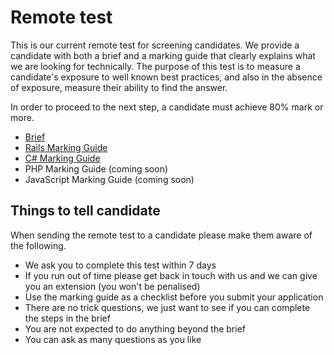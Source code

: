 # Remote test

This is our current remote test for screening candidates. We provide a candidate with both a brief and a marking guide that clearly explains what we are looking for technically. The purpose of this test is to measure a candidate's exposure to well known best practices, and also in the absence of exposure, measure their ability to find the answer.

In order to proceed to the next step, a candidate must achieve 80% mark or more.

 - [Brief](brief.md)
 - [Rails Marking Guide](ruby_marking_guide.md)
 - [C# Marking Guide](c#_marking_guide.md)
 - PHP Marking Guide (coming soon)
 - JavaScript Marking Guide (coming soon)

## Things to tell candidate

When sending the remote test to a candidate please make them aware of the following.

 - We ask you to complete this test within 7 days
 - If you run out of time please get back in touch with us and we can give you an extension (you won't be penalised)
 - Use the marking guide as a checklist before you submit your application
 - There are no trick questions, we just want to see if you can complete the steps in the brief
 - You are not expected to do anything beyond the brief
 - You can ask as many questions as you like
